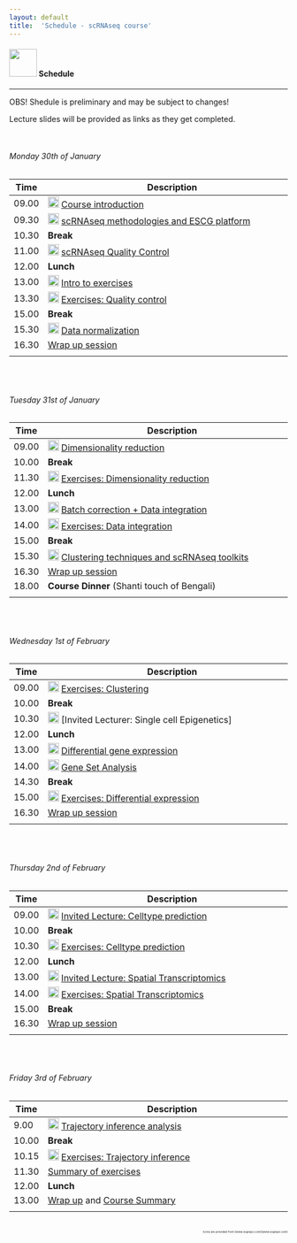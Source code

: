 ```yaml
---
layout: default
title:  'Schedule - scRNAseq course'
---
```


#### <img border="0" src="https://www.svgrepo.com/show/158264/schedule.svg" width="50" height="50"> Schedule
***

OBS! Shedule is preliminary and may be subject to changes!

Lecture slides will be provided as links as they get completed.

<br>

###### Monday 30th of January

| Time  | Description         | Lecturer  |
| ----- | ------------------- | --------- |
| 09.00 | <img border="0" src="https://www.svgrepo.com/show/165459/business-presentation.svg" width="20" height="20"> [Course introduction](lectures/course_intro_Asa_Bjorklund_2021.pdf) | Åsa & Paulo |
| 09.30 | <img border="0" src="https://www.svgrepo.com/show/165459/business-presentation.svg" width="20" height="20"> [scRNAseq methodologies and ESCG platform](lectures/single_cell_methodologies_Karolina_Wallenborg_2021.pdf) | Henrik Gezelius |
| 10.30 | **Break**	| |
| 11.00 | <img border="0" src="https://www.svgrepo.com/show/165459/business-presentation.svg" width="20" height="20"> [scRNAseq Quality Control](lectures/scRNAseq_QC_Asa_Bjorklund_2021.pdf) | Åsa Björklund |
| 12.00 | **Lunch** | |
| 13.00 | <img border="0" src="https://www.svgrepo.com/show/165459/business-presentation.svg" width="20" height="20"> [Intro to exercises](lectures/exercises_intro_Asa_Bjorklund_2021.pdf) | Åsa Björklund |
| 13.30 | <img border="0" src="https://www.svgrepo.com/show/6672/exercise.svg" width="20" height="20"> [Exercises: Quality control](exercises.md) | Åsa, Paulo, Jakub |
| 15.00 | **Break** | |
| 15.30 | <img border="0" src="https://www.svgrepo.com/show/165459/business-presentation.svg" width="20" height="20"> [Data normalization](lectures/scRNAseq_normalization_Asa_Bjorklund_2021.pdf) | Åsa Björklund |
| 16.30 | [Wrap up session](https://forms.gle/D66Y3ShaamWeJZm87) | Åsa & Paulo |
|<div style="width:40px"></div>|<div style="width:450px"></div>|<div style="width:150px"></div>|

<br>

<br>

###### Tuesday 31st of January

| Time  | Description         | Lecturer  |
|-----|------------------- |---------|
| 09.00 | <img border="0" src="https://www.svgrepo.com/show/165459/business-presentation.svg" width="20" height="20"> [Dimensionality reduction](lectures/dimensionality_reduction_paulo_czarnewski_2021.pdf) | Paulo Czarnewski |
| 10.00 | **Break**     | |
| 11.30 | <img border="0" src="https://www.svgrepo.com/show/6672/exercise.svg" width="20" height="20"> [Exercises: Dimensionality reduction](exercises.md) | Åsa, Paulo |
| 12.00 | **Lunch** | |
| 13.00 | <img border="0" src="https://www.svgrepo.com/show/165459/business-presentation.svg" width="20" height="20"> [Batch correction + Data integration](lectures/data_integration_paulo_czarnewski_2021.pdf) | Paulo Czarnewski |
| 14.00 | <img border="0" src="https://www.svgrepo.com/show/6672/exercise.svg" width="20" height="20"> [Exercises: Data integration](exercises.md) | Åsa, Paulo |
| 15.00 | **Break** | |
| 15.30 | <img border="0" src="https://www.svgrepo.com/show/165459/business-presentation.svg" width="20" height="20"> [Clustering techniques and scRNAseq toolkits](lectures/scRNAseq_clustering_Asa_Bjorklund_2021.pdf) | Åsa Björklund |
| 16.30 | [Wrap up session](https://forms.gle/iZumacPY1iyscZPHA) | Åsa & Paulo |
| 18.00 | **Course Dinner** (Shanti touch of Bengali) | |
|<div style="width:40px"></div>|<div style="width:450px"></div>|<div style="width:150px"></div>|


<br>

<br>

###### Wednesday 1st of February

| Time  | Description         | Lecturer  |
| ----- | ------------------- | --------- |
| 09.00 | <img border="0" src="https://www.svgrepo.com/show/6672/exercise.svg" width="20" height="20"> [Exercises: Clustering](exercises.md) | Åsa, Paulo |
| 10.00 | **Break**     | |
| 10.30 | <img border="0" src="https://www.svgrepo.com/show/165459/business-presentation.svg" width="20" height="20"> [Invited Lecturer: Single cell Epigenetics] | Jakub Westholm |
| 12.00 | **Lunch** | |
| 13.00 | <img border="0" src="https://www.svgrepo.com/show/165459/business-presentation.svg" width="20" height="20"> [Differential gene expression](lectures/scDEG_lecture_2021.pdf) | Åsa Björklund |
| 14.00 | <img border="0" src="https://www.svgrepo.com/show/165459/business-presentation.svg" width="20" height="20"> [Gene Set Analysis](lectures/gene_set_analysis_paulo_czarnewski_2021.pdf) | Paulo Czarnewski |
| 14.30 | **Break**     | |
| 15.00 | <img border="0" src="https://www.svgrepo.com/show/6672/exercise.svg" width="20" height="20"> [Exercises: Differential expression](exercises.md) | Åsa, Paulo |
| 16.30 | [Wrap up session](https://forms.gle/B9Tt7QqpBJsBmjRV6) | Åsa & Paulo |
|<div style="width:40px"></div>|<div style="width:450px"></div>|<div style="width:150px"></div>|

<br>

<br>

###### Thursday 2nd of February  

| Time  | Description         | Lecturer  |
| ----- | ------------------- | --------- |
| 09.00 | <img border="0" src="https://www.svgrepo.com/show/165459/business-presentation.svg" width="20" height="20"> [Invited Lecture: Celltype prediction](lectures/2021.01.29_Mahfouz_cell_prediction.pdf) | Ahmed Mahfouz |
| 10.00 | **Break**     | |
| 10.30 | <img border="0" src="https://www.svgrepo.com/show/6672/exercise.svg" width="20" height="20"> [Exercises: Celltype prediction](exercises.md) | Åsa, Paulo |
| 12.00 | **Lunch** | |
| 13.00 | <img border="0" src="https://www.svgrepo.com/show/165459/business-presentation.svg" width="20" height="20"> [Invited Lecture: Spatial Transcriptomics](lectures/spatial_trascriptomics_alma_andersson_2021.pdf) | Alma Andersson |
| 14.00 | <img border="0" src="https://www.svgrepo.com/show/6672/exercise.svg" width="20" height="20"> [Exercises: Spatial Transcriptomics](exercises.md) | Åsa, Paulo |
| 15.00 | **Break**     | |
| 16.30 | [Wrap up session](https://forms.gle/i9Vic1o3ZB83vSiH9) | Åsa & Paulo |
|<div style="width:40px"></div>|<div style="width:450px"></div>|<div style="width:150px"></div>|

<br>

<br>

###### Friday 3rd of February  

| Time  | Description         | Lecturer  |
| ----- | ------------------- | --------- |
| 9.00 | <img border="0" src="https://www.svgrepo.com/show/165459/business-presentation.svg" width="20" height="20"> [Trajectory inference analysis](lectures/trajectory_inference_analysis_paulo_czarnewski_2021.pdf) | Paulo Czarnewski |
| 10.00 | **Break**     | |
| 10.15 | <img border="0" src="https://www.svgrepo.com/show/6672/exercise.svg" width="20" height="20"> [Exercises: Trajectory inference](exercises.md) | Åsa, Paulo |
| 11.30 | [Summary of exercises]() | Åsa & Paulo |
| 12.00 | **Lunch** | |
| 13.00 | [Wrap up](https://forms.gle/gATSp2VCSBXCMDaU9) and [Course Summary](lectures/course_summary_2021.pdf) | Åsa & Paulo |
|<div style="width:40px"></div>|<div style="width:450px"></div>|<div style="width:150px"></div>|

<br>

<div style="text-align: right; font-size: 5px"> Icons are provided from [www.svgrepo.com](www.svgrepo.com) </div>

